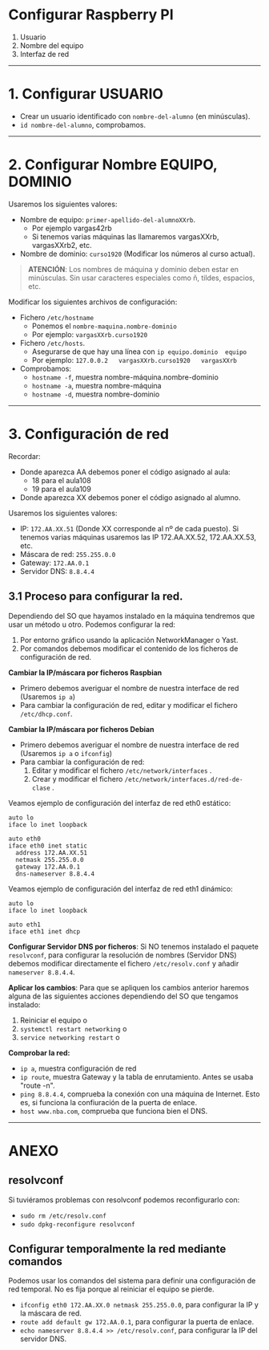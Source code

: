 
# Configurar Raspberry PI

1. Usuario
2. Nombre del equipo
3. Interfaz de red

---
# 1. Configurar USUARIO

* Crear un usuario identificado con `nombre-del-alumno` (en minúsculas).
* `id nombre-del-alumno`, comprobamos.

---
# 2. Configurar Nombre EQUIPO, DOMINIO

Usaremos los siguientes valores:
* Nombre de equipo: `primer-apellido-del-alumnoXXrb`.
    * Por ejemplo vargas42rb
    * Si tenemos varias máquinas las llamaremos vargasXXrb, vargasXXrb2, etc.
* Nombre de dominio: `curso1920` (Modificar los números al curso actual).

> **ATENCIÓN**: Los nombres de máquina y dominio deben estar en minúsculas.
Sin usar caracteres especiales como ñ, tildes, espacios, etc.

Modificar los siguientes archivos de configuración:
* Fichero `/etc/hostname`
     * Ponemos el `nombre-maquina.nombre-dominio`
     * Por ejemplo: `vargasXXrb.curso1920`
* Fichero `/etc/hosts`.
     * Asegurarse de que hay una línea con `ip equipo.dominio  equipo`
     * Por ejemplo: `127.0.0.2   vargasXXrb.curso1920   vargasXXrb`
* Comprobamos:
    * `hostname -f`, muestra nombre-máquina.nombre-dominio
    * `hostname -a`, muestra nombre-máquina
    * `hostname -d`, muestra nombre-dominio

---
# 3. Configuración de red

Recordar:
* Donde aparezca AA debemos poner el código asignado al aula:
   * 18 para el aula108
   * 19 para el aula109
* Donde aparezca XX debemos poner el código asignado al alumno.

Usaremos los siguientes valores:
* IP: `172.AA.XX.51` (Donde XX corresponde al nº de cada puesto). Si tenemos varias máquinas usaremos las IP 172.AA.XX.52, 172.AA.XX.53, etc.
* Máscara de red: `255.255.0.0`
* Gateway: `172.AA.0.1`
* Servidor DNS: `8.8.4.4`

## 3.1 Proceso para configurar la red.

Dependiendo del SO que hayamos instalado en la máquina tendremos que usar un método u otro. Podemos configurar la red:
1. Por entorno gráfico usando la aplicación NetworkManager o Yast.
2. Por comandos debemos modificar el contenido de los ficheros de configuración de red.

**Cambiar la IP/máscara por ficheros Raspbian**

* Primero debemos averiguar el nombre de nuestra interface de red (Usaremos `ip a`)
* Para cambiar la configuración de red, editar y modificar el fichero `/etc/dhcp.conf`.

**Cambiar la IP/máscara por ficheros Debian**

* Primero debemos averiguar el nombre de nuestra interface de red (Usaremos `ip a` o `ifconfig`)
* Para cambiar la configuración de red:
    1. Editar y modificar el fichero `/etc/network/interfaces` .
    2. Crear y modificar el fichero `/etc/network/interfaces.d/red-de-clase` .

Veamos ejemplo de configuración del interfaz de red eth0 estático:

```
auto lo
iface lo inet loopback

auto eth0
iface eth0 inet static
  address 172.AA.XX.51
  netmask 255.255.0.0
  gateway 172.AA.0.1
  dns-nameserver 8.8.4.4
```

Veamos ejemplo de configuración del interfaz de red eth1 dinámico:

```
auto lo
iface lo inet loopback

auto eth1
iface eth1 inet dhcp
```

**Configurar Servidor DNS por ficheros**: Si NO tenemos instalado el paquete `resolvconf`, para configurar la resolución de nombres (Servidor DNS) debemos modificar directamente el fichero `/etc/resolv.conf` y añadir `nameserver 8.8.4.4`.

**Aplicar los cambios**: Para que se apliquen los cambios anterior haremos alguna de las siguientes acciones dependiendo del SO que tengamos instalado:
1. Reiniciar el equipo o
2. `systemctl restart networking` o
3. `service networking restart` o

**Comprobar la red:**
* `ip a`, muestra configuración de red
* `ip route`, muestra Gateway y la tabla de enrutamiento. Antes se usaba "route -n".
* `ping 8.8.4.4`, comprueba la conexión con una máquina de Internet. Esto es, si funciona la confiuración de la puerta de enlace.
* `host www.nba.com`, comprueba que funciona bien el DNS.

---
# ANEXO

## resolvconf

Si tuviéramos problemas con resolvconf podemos reconfigurarlo con:
* `sudo rm /etc/resolv.conf`
* `sudo dpkg-reconfigure resolvconf`

## Configurar temporalmente la red mediante comandos

Podemos usar los comandos del sistema para definir una configuración de red temporal. No es fija porque al reiniciar el equipo se pierde.

* `ifconfig eth0 172.AA.XX.0 netmask 255.255.0.0`, para configurar la IP y la máscara de red.
* `route add default gw 172.AA.0.1`, para configurar la puerta de enlace.
* `echo nameserver 8.8.4.4 >> /etc/resolv.conf`, para configurar la IP del servidor DNS.
